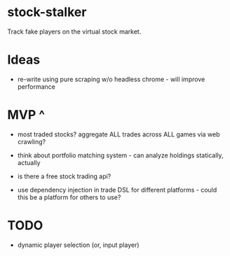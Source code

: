 # stock-stalker
Track fake players on the virtual stock market.

# Ideas
* re-write using pure scraping w/o headless chrome - will improve performance
# MVP ^


* most traded stocks? aggregate ALL trades across ALL games via web crawling?

* think about portfolio matching system - can analyze holdings statically, actually

* is there a free stock trading api?
* use dependency injection in trade DSL for different platforms - could this be a platform for others to use?

# TODO
* dynamic player selection (or, input player)
